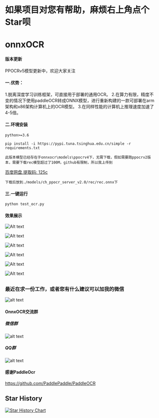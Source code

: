 # 如果项目对您有帮助，麻烦右上角点个Star呗
# onnxOCR

#### 版本更新
PPOCRv5模型更新中，欢迎大家关注

####   一.优势：
1.脱离深度学习训练框架，可直接用于部署的通用OCR。
2.在算力有限，精度不变的情况下使用paddleOCR转成ONNX模型，进行重新构建的一款可部署在arm架构和x86架构计算机上的OCR模型。
3.在同样性能的计算机上推理速度加速了4-5倍。

#### 二.环境安装
    python>=3.6

    pip install -i https://pypi.tuna.tsinghua.edu.cn/simple -r requirements.txt

    此版本模型已经存在于onnxocr\models\ppocrv4下，无需下载，假如需要跑ppocrv2版本，需要下载rec模型超过了100M，github有限制，所以我上传到
[百度网盘,提取码: 125c](https://pan.baidu.com/s/1O1b30CMwsDjD7Ti9EnxYKQ )
     
    下载后放到./models/ch_ppocr_server_v2.0/rec/rec.onnx下

#### 三.一键运行

    python test_ocr.py

#### 效果展示

![Alt text](result_img/draw_ocr_1.jpg)

![Alt text](result_img/draw_ocr2.jpg)

![Alt text](result_img/draw_ocr3.jpg)

![Alt text](result_img/draw_ocr4.jpg)

![Alt text](result_img/draw_ocr5.jpg)

![Alt text](result_img/draw_ocr.jpg)
##
##
##
### 最近在求一份工作，或者您有什么建议可以加我的微信

![alt text](onnxocr/test_images/myQR.jpg)

#### OnnxOCR交流群
##### 微信群
![alt text](onnxocr/test_images/微信群.jpg)

##### QQ群
![alt text](onnxocr/test_images/QQ群.jpg)

#### 感谢PaddleOcr

https://github.com/PaddlePaddle/PaddleOCR


## Star History

[![Star History Chart](https://api.star-history.com/svg?repos=jingsongliujing/OnnxOCR&type=Date)](https://star-history.com/#jingsongliujing/OnnxOCR&Date)
